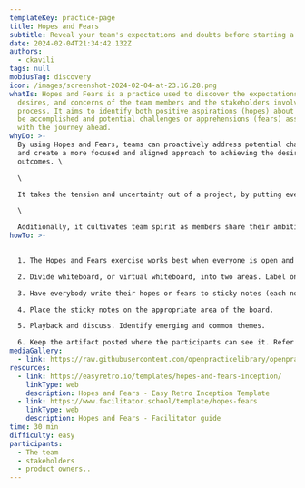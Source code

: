 ```yaml
---
templateKey: practice-page
title: Hopes and Fears
subtitle: Reveal your team's expectations and doubts before starting a new journey
date: 2024-02-04T21:34:42.132Z
authors:
  - ckavili
tags: null
mobiusTag: discovery
icon: /images/screenshot-2024-02-04-at-23.16.28.png
whatIs: H﻿opes and Fears is a practice used to discover the expectations,
  desires, and concerns of the team members and the stakeholders involved in the
  process. It aims to identify both positive aspirations (hopes) about what can
  be accomplished and potential challenges or apprehensions (fears) associated
  with the journey ahead.
whyDo: >-
  By using Hopes and Fears, teams can proactively address potential challenges,
  and create a more focused and aligned approach to achieving the desired
  outcomes. \

  \

  It takes the tension and uncertainty out of a project, by putting everything out in the open right from the start. It also gives each stakeholder time to voice and discuss what's most important to them.\

  \

  Additionally, it cultivates team spirit as members share their ambitions, aspirations, and concerns, finding resonance and mutual understanding among each other.
howTo: >-
  

  1. The Hopes and Fears exercise works best when everyone is open and honest. The environment should be physiologically safe for the participants to share and discuss their hopes and fears. 

  2. Divide whiteboard, or virtual whiteboard, into two areas. Label one area for “Hopes,” and another for “Fears.”

  3. Have everybody write their hopes or fears to sticky notes (each note should feature just one Hope or Fear).

  4. Place the sticky notes on the appropriate area of the board.

  5. Playback and discuss. Identify emerging and common themes.

  6. Keep the artifact posted where the participants can see it. Refer back to it frequently to track progress and update the board. Celebrate the hopes that are realized, and remove fears that melt away. Make sure to address fears that persist too long.
mediaGallery:
  - link: https://raw.githubusercontent.com/openpracticelibrary/openpracticelibrary/3ce18dc55175a25371dba03455de9c73f7b61871/static/images/screenshot-2024-02-04-at-23.16.28.png
resources:
  - link: https://easyretro.io/templates/hopes-and-fears-inception/
    linkType: web
    description: Hopes and Fears - Easy Retro Inception Template
  - link: https://www.facilitator.school/template/hopes-fears
    linkType: web
    description: Hopes and Fears - Facilitator guide
time: 30 min
difficulty: easy
participants:
  - The team
  - stakeholders
  - product owners..
---
```

